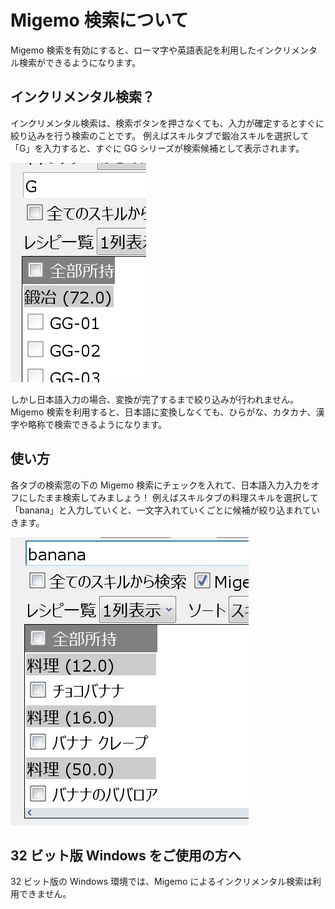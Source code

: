 # Migemo 検索について

Migemo 検索を有効にすると、ローマ字や英語表記を利用したインクリメンタル検索ができるようになります。

## インクリメンタル検索？
インクリメンタル検索は、検索ボタンを押さなくても、入力が確定するとすぐに絞り込みを行う検索のことです。
例えばスキルタブで鍛冶スキルを選択して「G」を入力すると、すぐに GG シリーズが検索候補として表示されます。

![インクリメンタル検索](img/incremental.png)

しかし日本語入力の場合、変換が完了するまで絞り込みが行われません。
Migemo 検索を利用すると、日本語に変換しなくても、ひらがな、カタカナ、漢字や略称で検索できるようになります。

## 使い方

各タブの検索窓の下の Migemo 検索にチェックを入れて、日本語入力入力をオフにしたまま検索してみましょう！
例えばスキルタブの料理スキルを選択して「banana」と入力していくと、一文字入れていくごとに候補が絞り込まれていきます。

![インクリメンタル検索](img/migemo-banana.png)

## 32 ビット版 Windows をご使用の方へ
32 ビット版の Windows 環境では、Migemo によるインクリメンタル検索は利用できません。
